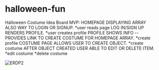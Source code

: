 # halloween-fun
Halloween Costume Idea Board
MVP:
HOMEPAGE DISPLAYING ARRAY ALSO WAY TO LOGIN OR SIGNUP.
  *user reads page
LOG IN/SIGN UP RENDERS PROFILE.
  *user creates profile
PROFILE SHOWS INFO -- PROVIDES LINK TO CREATE COSTUME FOR HOMEPAGE ARRAY.
  *create profile
COSTUME PAGE ALLOWS USER TO CREATE OBJECT.
    *create costume
AFTER OBJECT CREATED USER ABLE TO EDIT OR DELETE ITEM.
  *edit costume
  *delete costume

![ERDP2](https://user-images.githubusercontent.com/82845381/119191167-e9062000-ba43-11eb-828f-6a470b32c7bb.png)
